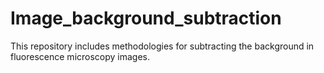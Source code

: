 # Image_background_subtraction
This repository includes methodologies for subtracting the background in fluorescence microscopy images.


